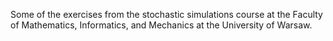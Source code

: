 Some of the exercises from the stochastic simulations course at the Faculty of Mathematics, Informatics, and Mechanics at the University of Warsaw.
